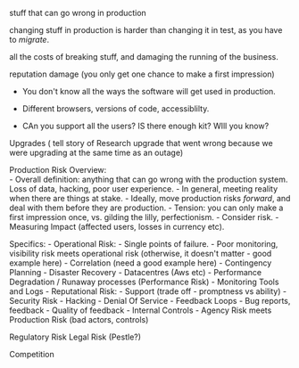 





stuff that can go wrong in production

changing stuff in production is harder than changing it in test, as you have to _migrate_.

all the costs of breaking stuff, and damaging the running of the business.


reputation damage
(you only get one chance to make a first impression)



 - You don't know all the ways the software will get used in production.
 - Different browsers, versions of code, accessiblilty.


- CAn you support all the users?  IS there enough kit?  WIll you know?



Upgrades ( tell story of Research upgrade that went wrong because we were upgrading at the same time as an outage)

Production Risk
  Overview: 	
    - Overall definition: anything that can go wrong with the production system.  Loss of data, hacking, poor user experience.
    - In general, meeting reality when there are things at stake.
    - Ideally, move production risks _forward_, and deal with them before they are production.
    - Tension:  you can only make a first impression once, vs.  gilding the lilly, perfectionism.
    - Consider risk.
    - Measuring Impact (affected users, losses in currency etc).
    
  Specifics:
    - Operational Risk:
      - Single points of failure.
        - Poor monitoring, visibility risk meets operational risk (otherwise, it doesn't matter - good example here)
        - Correlation  (need a good example here)
        - Contingency Planning 
        - Disaster Recovery
        - Datacentres (Aws etc)
        - Performance Degradation / Runaway processes  (Performance Risk)
        - Monitoring Tools and Logs
    - Reputational Risk:
      - Support (trade off - promptness vs ability)
    - Security Risk
      - Hacking
      - Denial Of Service 
    - Feedback Loops
       - Bug reports, feedback
       - Quality of feedback
       - Internal Controls
         - Agency Risk meets Production Risk (bad actors, controls)
  

Regulatory Risk  Legal Risk  (Pestle?)

Competition



